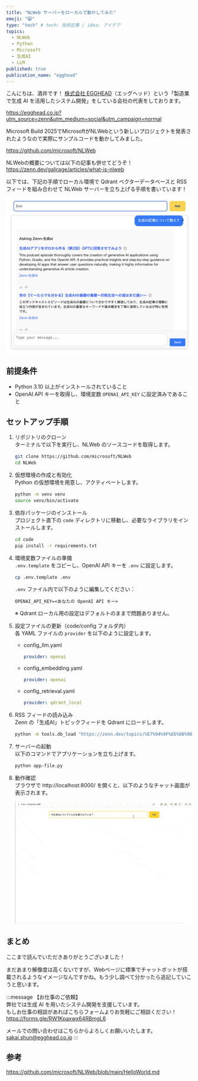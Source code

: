 ```yaml
---
title: "NLWeb サーバーをローカルで動かしてみた"
emoji: "😸"
type: "tech" # tech: 技術記事 / idea: アイデア
topics:
  - NLWeb
  - Python
  - Microsoft
  - 生成AI
  - LLM
published: true
publication_name: "egghead"
---
```


こんにちは、酒井です！
[株式会社 EGGHEAD](https://egghead.co.jp?utm_source=zenn&utm_medium=social&utm_campaign=normal)（エッグヘッド）という「製造業で生成 AI を活用したシステム開発」をしている会社の代表をしております。

https://egghead.co.jp?utm_source=zenn&utm_medium=social&utm_campaign=normal

Microsoft Build 2025でMicrosoftがNLWebという新しいプロジェクトを発表されたようなので実際にサンプルコードを動かしてみました。

https://github.com/microsoft/NLWeb  

NLWebの概要については以下の記事も併せてどうぞ！
https://zenn.dev/galirage/articles/what-is-nlweb

以下では、下記の手順でローカル環境で Qdrant ベクターデータベースと RSS フィードを組み合わせて NLWeb サーバーを立ち上げる手順を書いています！

![](/images/NLWeb/image-1.png)

## 前提条件

- Python 3.10 以上がインストールされていること  
- OpenAI API キーを取得し、環境変数 `OPENAI_API_KEY` に設定済みであること

## セットアップ手順

1. リポジトリのクローン  
   ターミナルで以下を実行し、NLWeb のソースコードを取得します。

   ```bash
   git clone https://github.com/microsoft/NLWeb
   cd NLWeb
   ```

2. 仮想環境の作成と有効化  
   Python の仮想環境を用意し、アクティベートします。

   ```bash
   python -m venv venv
   source venv/bin/activate
   ```

3. 依存パッケージのインストール  
   プロジェクト直下の `code` ディレクトリに移動し、必要なライブラリをインストールします。

   ```bash
   cd code
   pip install -r requirements.txt
   ```

4. 環境変数ファイルの準備  
   `.env.template` をコピーし、OpenAI API キーを `.env` に設定します。

   ```bash
   cp .env.template .env
   ```

   `.env` ファイル内で以下のように編集してください：

   ```env
   OPENAI_API_KEY=<あなたの OpenAI API キー>
   ```

   ※ Qdrant ローカル用の設定はデフォルトのままで問題ありません。

5. 設定ファイルの更新（code/config フォルダ内）  
   各 YAML ファイルの `provider` を以下のように設定します。

   - config_llm.yaml

     ```yaml
     provider: openai
     ```

   - config_embedding.yaml

     ```yaml
     provider: openai
     ```

   - config_retrieval.yaml

     ```yaml
     provider: qdrant_local
     ```

6. RSS フィードの読み込み  
   Zenn の「生成AI」トピックフィードを Qdrant にロードします。

   ```bash
   python -m tools.db_load "https://zenn.dev/topics/%E7%94%9F%E6%88%90ai/feed" "Zenn-生成AI"
   ```

7. サーバーの起動  
   以下のコマンドでアプリケーションを立ち上げます。

   ```bash
   python app-file.py
   ```

8. 動作確認  
   ブラウザで http://localhost:8000/ を開くと、以下のようなチャット画面が表示されます。

   ![](/images/NLWeb/gif-1.gif)

## まとめ

ここまで読んでいただきありがとうございました！

まだあまり解像度は高くないですが、Webページに標準でチャットボットが搭載されるようなイメージなんですかね。もう少し調べて分かったら追記していこうと思います。

:::message
【お仕事のご依頼】  
弊社では生成 AI を用いたシステム開発を支援しています。  
もしお仕事の相談があればこちらフォームよりお気軽にご相談ください！  
https://forms.gle/RW1Kpaxwx64RBmgL6

メールでの問い合わせはこちらからよろしくお願いいたします。
sakai.shun@egghead.co.jp
:::

## 参考
https://github.com/microsoft/NLWeb/blob/main/HelloWorld.md
